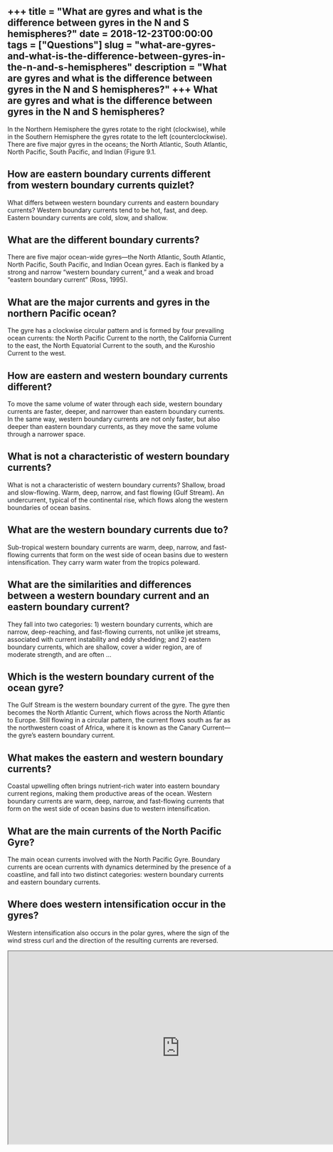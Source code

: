 +++
title = "What are gyres and what is the difference between gyres in the N and S hemispheres?"
date = 2018-12-23T00:00:00
tags = ["Questions"]
slug = "what-are-gyres-and-what-is-the-difference-between-gyres-in-the-n-and-s-hemispheres"
description = "What are gyres and what is the difference between gyres in the N and S hemispheres?"
+++
What are gyres and what is the difference between gyres in the N and S hemispheres?
-----------------------------------------------------------------------------------

In the Northern Hemisphere the gyres rotate to the right (clockwise), while in the Southern Hemisphere the gyres rotate to the left (counterclockwise). There are five major gyres in the oceans; the North Atlantic, South Atlantic, North Pacific, South Pacific, and Indian (Figure 9.1.

How are eastern boundary currents different from western boundary currents quizlet?
-----------------------------------------------------------------------------------

What differs between western boundary currents and eastern boundary currents? Western boundary currents tend to be hot, fast, and deep. Eastern boundary currents are cold, slow, and shallow.

What are the different boundary currents?
-----------------------------------------

There are five major ocean-wide gyres—the North Atlantic, South Atlantic, North Pacific, South Pacific, and Indian Ocean gyres. Each is flanked by a strong and narrow “western boundary current,” and a weak and broad “eastern boundary current” (Ross, 1995).

What are the major currents and gyres in the northern Pacific ocean?
--------------------------------------------------------------------

The gyre has a clockwise circular pattern and is formed by four prevailing ocean currents: the North Pacific Current to the north, the California Current to the east, the North Equatorial Current to the south, and the Kuroshio Current to the west.

How are eastern and western boundary currents different?
--------------------------------------------------------

To move the same volume of water through each side, western boundary currents are faster, deeper, and narrower than eastern boundary currents. In the same way, western boundary currents are not only faster, but also deeper than eastern boundary currents, as they move the same volume through a narrower space.

What is not a characteristic of western boundary currents?
----------------------------------------------------------

What is not a characteristic of western boundary currents? Shallow, broad and slow-flowing. Warm, deep, narrow, and fast flowing (Gulf Stream). An undercurrent, typical of the continental rise, which flows along the western boundaries of ocean basins.

What are the western boundary currents due to?
----------------------------------------------

Sub-tropical western boundary currents are warm, deep, narrow, and fast-flowing currents that form on the west side of ocean basins due to western intensification. They carry warm water from the tropics poleward.

What are the similarities and differences between a western boundary current and an eastern boundary current?
-------------------------------------------------------------------------------------------------------------

They fall into two categories: 1) western boundary currents, which are narrow, deep-reaching, and fast-flowing currents, not unlike jet streams, associated with current instability and eddy shedding; and 2) eastern boundary currents, which are shallow, cover a wider region, are of moderate strength, and are often …

Which is the western boundary current of the ocean gyre?
--------------------------------------------------------

The Gulf Stream is the western boundary current of the gyre. The gyre then becomes the North Atlantic Current, which flows across the North Atlantic to Europe. Still flowing in a circular pattern, the current flows south as far as the northwestern coast of Africa, where it is known as the Canary Current—the gyre’s eastern boundary current.

What makes the eastern and western boundary currents?
-----------------------------------------------------

Coastal upwelling often brings nutrient-rich water into eastern boundary current regions, making them productive areas of the ocean. Western boundary currents are warm, deep, narrow, and fast-flowing currents that form on the west side of ocean basins due to western intensification.

What are the main currents of the North Pacific Gyre?
-----------------------------------------------------

The main ocean currents involved with the North Pacific Gyre. Boundary currents are ocean currents with dynamics determined by the presence of a coastline, and fall into two distinct categories: western boundary currents and eastern boundary currents.

Where does western intensification occur in the gyres?
------------------------------------------------------

Western intensification also occurs in the polar gyres, where the sign of the wind stress curl and the direction of the resulting currents are reversed.

<iframe allow="accelerometer; autoplay; clipboard-write; encrypted-media; gyroscope; picture-in-picture" allowfullscreen="" class="__youtube_prefs__  epyt-is-override  no-lazyload" data-no-lazy="1" data-origheight="433" data-origwidth="770" data-skipgform_ajax_framebjll="" height="433" id="_ytid_61334" loading="lazy" src="https://www.youtube.com/embed/KAEWIZ3Vk4M?enablejsapi=1&autoplay=0&cc_load_policy=0&cc_lang_pref=&iv_load_policy=1&loop=0&modestbranding=0&rel=1&fs=1&playsinline=0&autohide=2&theme=dark&color=red&controls=1&" title="YouTube player" width="770"></iframe>